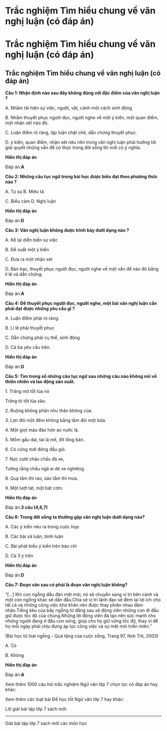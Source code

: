 # Trắc nghiệm Tìm hiểu chung về văn nghị luận (có đáp án)

# Trắc nghiệm Tìm hiểu chung về văn nghị luận (có đáp án)

## Trắc nghiệm Tìm hiểu chung về văn nghị luận (có đáp án)

**Câu 1: Nhận định nào sau đây không đúng với đặc điểm của văn nghị luận ?**

A. Nhằm tái hiện sự việc, người, vật, cảnh một cách sinh động

B. Nhằm thuyết phục người đọc, người nghe về một ý kiến, một quan điểm, một nhận xét nào đó.

C. Luận điểm rõ ràng, lập luận chặt chẽ, dẫn chứng thuyết phục.

D. ý kiến, quan điểm, nhận xét nêu nên trong văn nghị luận phải hướng tới giải quyết những vẫn đề có thực trong đời sống thì mới có ý nghĩa. 

**Hiển thị đáp án**

Đáp án:**A**

**Câu 2: Những câu tục ngữ trong bài học được biểu đạt theo phương thức nào ?**

A. Tự sự B. Miêu tả

C. Biểu cảm D. Nghị luận

**Hiển thị đáp án**

Đáp án:**D**

**Câu 3: Văn nghị luận không được trình bày dưới dạng nào ?**

A. Kể lại diễn biến sự việc

B. Đề xuất một ý kiến

C. Đưa ra một nhận xét

D. Bàn bạc, thuyết phục người đọc, người nghe về một vấn đề nào đó bằng lí lẽ và dẫn chứng.

**Hiển thị đáp án**

Đáp án:**A**

**Câu 4: Để thuyết phục người đọc, người nghe, một bài văn nghị luận cần phải đạt được những yêu cầu gì ?**

A. Luận điểm phải rõ ràng. 

B. Lí lẽ phải thuyết phục

C. Dẫn chứng phải cụ thể, sinh động 

D. Cả ba yêu cầu trên.

**Hiển thị đáp án**

Đáp án:**D**

**Câu 5: Tìm trong số những câu tục ngữ sau những câu nào không nói về thiên nhiên và lao động sản xuất.**

1\. Trăng mờ tốt lúa nỏ

Trăng tỏ tốt lúa sâu.

2\. Ruộng không phân như thân không của.

3\. Lợn đói một đêm không bằng tằm đói một bữa.

4\. Một giọt máu đào hơn ao nước lã.

5\. Mồm gầu dai, tai lá mít, đít lồng bàn.

6\. Có cứng mới đứng đầu gió.

7\. Nực cười châu chấu đá xe,

Tưởng rằng chấu ngã ai dè xe nghiêng.

8\. Quạ tắm thì ráo, sáo tắm thì mưa.

9\. Một lượt tát, một bát cơm.

**Hiển thị đáp án**

Đáp án:**3 câu (4,6,7)**

**Câu 6: Trong đời sống ta thường gặp văn nghị luận dưới dạng nào?**

A. Các ý kiến nêu ra trong cuộc họp

B. Các bài xã luận, bình luận

C. Bài phát biểu ý kiến trên báo chí

D. Cả 3 ý trên 

**Hiển thị đáp án**

Đáp án:**D**

**Câu 7: Đoạn văn sau có phải là đoạn văn nghị luận không?**

“[...] Khi con ngỗng đầu đàn mệt mỏi, nó sẽ chuyển sang vị trí bên cánh và một con ngỗng khác sẽ dẫn đầu.Chia sẻ vị trí lãnh đạo sẽ đem lại lợi ích cho tất cả và những công việc khó khăn nên được thay phiên nhau đảm nhận.Tiếng kêu của bầy ngỗng từ đằng sau sẽ động viên những con đi đầu giữ được tốc độ của chúng.Những lời động viên đã tạo nên sức mạnh cho những người đang ở đầu con sóng, giúp cho họ giữ vững tốc độ, thay vì để họ mỗi ngày phải chịu đựng áp lực công việc và sự mệt mỏi triền miên.”

(Bài học từ loài ngỗng - Quà tặng của cuộc sổng, Trang 97, Nxb Trẻ, 2003)

A. Có 

B. Không

**Hiển thị đáp án**

Đáp án:**A**

Xem thêm 1000 câu hỏi trắc nghiệm Ngữ văn lớp 7 chọn lọc có đáp án hay khác:

Xem thêm các loạt bài Để học tốt Ngữ văn lớp 7 hay khác:

Lời giải bài tập lớp 7 sách mới:

* * *

Giải bài tập lớp 7 sách mới các môn học
